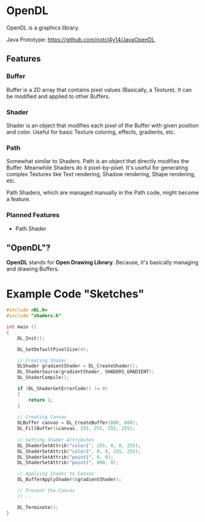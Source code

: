 # OpenDL

OpenDL is a graphics library.

Java Prototype: https://github.com/notcl4y14/JavaOpenDL

## Features

### Buffer

Buffer is a 2D array that contains pixel values (Basically, a Texture). It can be modified and applied to other Buffers.

### Shader

Shader is an object that modifies each pixel of the Buffer with given position and color. Useful for basic Texture coloring, effects, gradients, etc.

### Path

Somewhat similar to Shaders. Path is an object that directly modifies the Buffer. Meanwhile Shaders do it pixel-by-pixel. It's useful for generating complex Textures like Text rendering, Shadow rendering, Shape rendering, etc.

Path Shaders, which are managed manually in the Path code, might become a feature.

### Planned Features

- Path Shader

## "OpenDL"?

**OpenDL** stands for **Open Drawing Library**. Because, it's basically managing and drawing Buffers.

# Example Code "Sketches"

```c
#include <DL.h>
#include "shaders.h"

int main ()
{
	DL_Init();

	DL_SetDefaultPixelSize(4);

	// Creating Shader
	DLShader gradientShader = DL_CreateShader();
	DL_ShaderSource(gradientShader, SHADERS_GRADIENT);
	DL_ShaderCompile();

	if (DL_ShaderGetErrorCode() != 0)
	{
		return 1;
	}
	
	// Creating Canvas
	DLBuffer canvas = DL_CreateBuffer(800, 600);
	DL_FillBuffer(&canvas, 255, 255, 255, 255);
	
	// Setting Shader Attributes
	DL_ShaderSetAttrib("color1", 255, 0, 0, 255);
	DL_ShaderSetAttrib("color2", 0, 0, 255, 255);
	DL_ShaderSetAttrib("point1", 0, 0);
	DL_ShaderSetAttrib("point2", 800, 0);

	// Applying Shader to Canvas
	DL_BufferApplyShader(&gradientShader);

	// Present the Canvas
	// ...

	DL_Terminate();
}
```